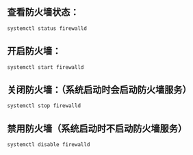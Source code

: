 
## 查看防火墙状态：
```
systemctl status firewalld
```

## 开启防火墙：
```
systemctl start firewalld
```

## 关闭防火墙：（系统启动时会启动防火墙服务）
```
systemctl stop firewalld
```

## 禁用防火墙（系统启动时不启动防火墙服务）
```
systemctl disable firewalld
```
